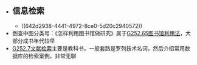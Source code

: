 - ## 信息检索
	- ((642d2938-4441-4972-8ce0-5d20c2940572))
- 倒查中图分类号：《怎样利用图书馆做研究》属于[G252.65图书馆利用法](https://www.clcindex.com/category/G252.65/)，大部分成书年代较早
- [G252.7文献检索](https://www.clcindex.com/category/G252.7/)主要是教科书，一般套路是罗列技术名词，然后介绍常用数据库的检索案例，非常无聊